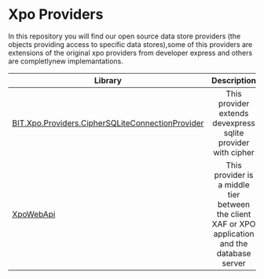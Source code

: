 # Xpo Providers


In this repository you will find our open source data store providers (the objects providing access to specific data stores),some of this providers are extensions of the original xpo providers from developer express and others are completlynew implemantations.




| Library        | Description   |
| ------------- |:-------------:| 
|[BIT.Xpo.Providers.CipherSQLiteConnectionProvider](https://github.com/egarim/BitFrameWorks/tree/master/src/XpoProviders/BIT.Xpo.Providers.CipherSQLiteConnectionProvider)      |This provider extends devexpress sqlite provider with cipher |
|[XpoWebApi](https://github.com/egarim/BitFrameWorks/tree/master/src/XpoProviders/XpoWebApi)      | This provider is a middle tier between the client XAF or XPO application and the database server




